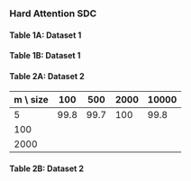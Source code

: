 ### Hard Attention SDC


#### Table 1A: Dataset 1 


#### Table 1B: Dataset 1 


#### Table 2A: Dataset 2

| m \ size |  100  | 500 | 2000 | 10000 |
| --       | ----  | --  | ---- | ----- |
| 5 |  99.8   | 99.7  |  100 |   99.8 |    
| 100 |    |         |      | | |   
| 2000 | | | |  |



#### Table 2B: Dataset 2

